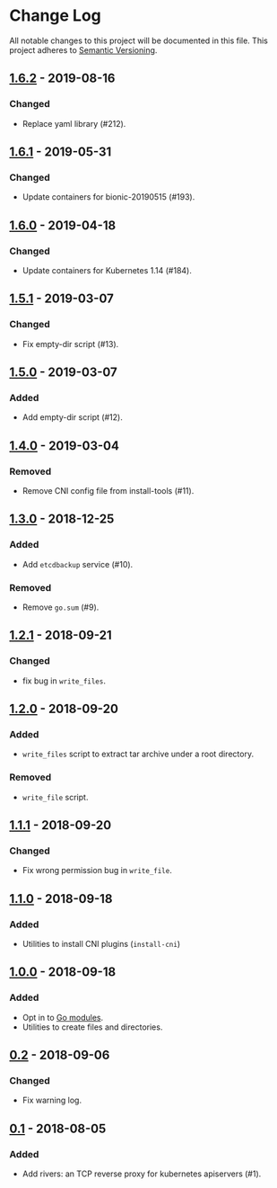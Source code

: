 # Change Log

All notable changes to this project will be documented in this file.
This project adheres to [Semantic Versioning](http://semver.org/).

## [1.6.2] - 2019-08-16

### Changed

- Replace yaml library (#212).

## [1.6.1] - 2019-05-31

### Changed

- Update containers for bionic-20190515 (#193).

## [1.6.0] - 2019-04-18

### Changed

- Update containers for Kubernetes 1.14 (#184).

## [1.5.1] - 2019-03-07

### Changed

- Fix empty-dir script (#13).

## [1.5.0] - 2019-03-07

### Added

- Add empty-dir script (#12).

## [1.4.0] - 2019-03-04

### Removed

- Remove CNI config file from install-tools (#11).

## [1.3.0] - 2018-12-25

### Added
- Add `etcdbackup` service (#10).

### Removed
- Remove `go.sum` (#9).

## [1.2.1] - 2018-09-21

### Changed
- fix bug in `write_files`.

## [1.2.0] - 2018-09-20

### Added
- `write_files` script to extract tar archive under a root directory.

### Removed
- `write_file` script.

## [1.1.1] - 2018-09-20

### Changed
- Fix wrong permission bug in `write_file`.

## [1.1.0] - 2018-09-18

### Added
- Utilities to install CNI plugins (`install-cni`)

## [1.0.0] - 2018-09-18

### Added
- Opt in to [Go modules](https://github.com/golang/go/wiki/Modules).
- Utilities to create files and directories.

## [0.2] - 2018-09-06

### Changed
- Fix warning log.

## [0.1] - 2018-08-05

### Added
- Add rivers: an TCP reverse proxy for kubernetes apiservers (#1).

[1.6.2]: https://github.com/cybozu/neco-containers/pull/212
[1.6.1]: https://github.com/cybozu/neco-containers/pull/193
[1.6.0]: https://github.com/cybozu/neco-containers/pull/184
[1.5.1]: https://github.com/cybozu-go/cke-tools/compare/v1.5.0...v1.5.1
[1.5.0]: https://github.com/cybozu-go/cke-tools/compare/v1.4.0...v1.5.0
[1.4.0]: https://github.com/cybozu-go/cke-tools/compare/v1.3.0...v1.4.0
[1.3.0]: https://github.com/cybozu-go/cke-tools/compare/v1.2.1...v1.3.0
[1.2.1]: https://github.com/cybozu-go/cke-tools/compare/v1.2.0...v1.2.1
[1.2.0]: https://github.com/cybozu-go/cke-tools/compare/v1.1.1...v1.2.0
[1.1.1]: https://github.com/cybozu-go/cke-tools/compare/v1.1.0...v1.1.1
[1.1.0]: https://github.com/cybozu-go/cke-tools/compare/v1.0.0...v1.1.0
[1.0.0]: https://github.com/cybozu-go/cke-tools/compare/v0.2...v1.0.0
[0.2]: https://github.com/cybozu-go/cke-tools/compare/v0.1...v0.2
[0.1]: https://github.com/cybozu-go/cke-tools/compare/b797246...v0.1
